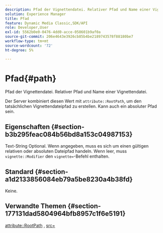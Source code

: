 ```yaml
---
description: Pfad der Vignettendatei. Relativer Pfad und Name einer Vignettendatei.
solution: Experience Manager
title: Pfad
feature: Dynamic Media Classic,SDK/API
role: Developer,User
exl-id: 5562b0e0-0476-4dd0-acce-058601b9af0a
source-git-commit: 206e4643e3926cb85b4be2189743578f88180be7
workflow-type: tm+mt
source-wordcount: '72'
ht-degree: 5%

---
```


# Pfad{#path}

Pfad der Vignettendatei. Relativer Pfad und Name einer Vignettendatei.

Der Server kombiniert diesen Wert mit `attribute::RootPath`, um den tatsächlichen Vignettendateipfad zu erstellen. Kann auch ein absoluter Pfad sein.

## Eigenschaften {#section-b3b295feac084b56bd8a153c04987153}

Text-String Optional. Wenn angegeben, muss es sich um einen gültigen relativen oder absoluten Dateipfad handeln. Wenn leer, muss `vignette::Modifier` den `vignette=`-Befehl enthalten.

## Standard {#section-a1d2133856084eb79a5be8230a4b38fd}

Keine.

## Verwandte Themen {#section-177131dad5804964bfb8957c1f6e5191}

[attribute::RootPath](../../../../../ir-api/material-cat/image-rendering-api-ref/c-ir-material-catalog/c-ir-attributes-reference/r-ir-rootpath.md#reference-a4d7c96b62e14fcbad1740c702f160f3) , [src=](../../../../../ir-api/http-protocol/image-rendering-api-ref/c-ir-http-protocol-ref/c-ir-http-protocol-command-reference/r-ir-src.md#reference-62c98abad22149d68d405ed6aaff8272)
